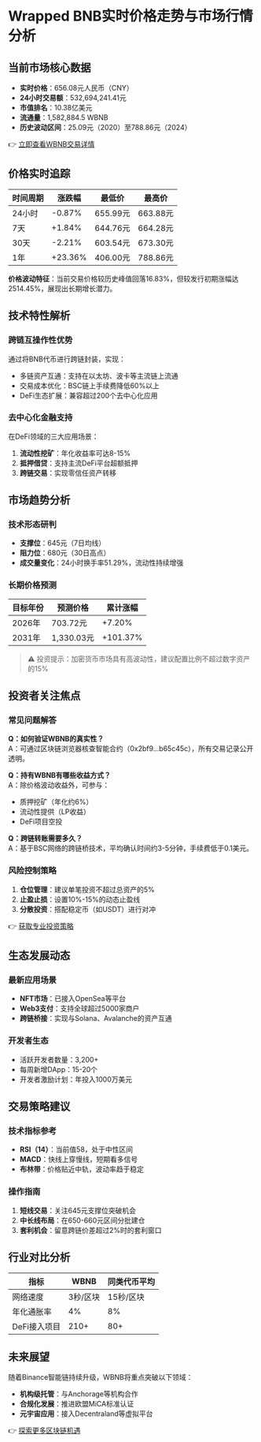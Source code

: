 # Wrapped BNB实时价格走势与市场行情分析

## 当前市场核心数据
- **实时价格**：656.08元人民币（CNY）
- **24小时交易额**：532,694,241.41元
- **市值排名**：10.38亿美元
- **流通量**：1,582,884.5 WBNB
- **历史波动区间**：25.09元（2020）至788.86元（2024）

👉 [立即查看WBNB交易详情](https://bit.ly/okx_welcome)

## 价格实时追踪
| 时间周期 | 涨跌幅 | 最低价 | 最高价 |
|---------|--------|--------|--------|
| 24小时  | -0.87% | 655.99元 | 663.88元 |
| 7天     | +1.84% | 644.76元 | 664.28元 |
| 30天    | -2.21% | 603.54元 | 673.30元 |
| 1年     | +23.36%| 406.00元 | 788.86元 |

**价格波动特征**：当前交易价格较历史峰值回落16.83%，但较发行初期涨幅达2514.45%，展现出长期增长潜力。

## 技术特性解析
### 跨链互操作性优势
通过将BNB代币进行跨链封装，实现：
- 多链资产互通：支持在以太坊、波卡等主流链上流通
- 交易成本优化：BSC链上手续费降低60%以上
- DeFi生态扩展：兼容超过200个去中心化应用

### 去中心化金融支持
在DeFi领域的三大应用场景：
1. **流动性挖矿**：年化收益率可达8-15%
2. **抵押借贷**：支持主流DeFi平台超额抵押
3. **跨链交易**：实现零信任资产转移

## 市场趋势分析
### 技术形态研判
- **支撑位**：645元（7日均线）
- **阻力位**：680元（30日高点）
- **成交量变化**：24小时换手率51.29%，流动性持续增强

### 长期价格预测
| 目标年份 | 预测价格 | 累计涨幅 |
|----------|----------|----------|
| 2026年   | 703.72元 | +7.20%   |
| 2031年   | 1,330.03元| +101.37% |

> ⚠️ 投资提示：加密货币市场具有高波动性，建议配置比例不超过数字资产的15%

## 投资者关注焦点
### 常见问题解答
**Q：如何验证WBNB的真实性？**  
A：可通过区块链浏览器核查智能合约（0x2bf9...b65c45c），所有交易记录公开透明。

**Q：持有WBNB有哪些收益方式？**  
A：除价格波动收益外，可参与：  
- 质押挖矿（年化约6%）  
- 流动性提供（LP收益）  
- DeFi项目空投  

**Q：跨链转账需要多久？**  
A：基于BSC网络的跨链桥技术，平均确认时间约3-5分钟，手续费低于0.1美元。

### 风险控制策略
1. **仓位管理**：建议单笔投资不超过总资产的5%
2. **止盈止损**：设置10%-15%的动态止盈线
3. **分散投资**：搭配稳定币（如USDT）进行对冲

👉 [获取专业投资策略](https://bit.ly/okx_welcome)

## 生态发展动态
### 最新应用场景
- **NFT市场**：已接入OpenSea等平台
- **Web3支付**：支持全球超过5000家商户
- **跨链桥接**：实现与Solana、Avalanche的资产互通

### 开发者生态
- 活跃开发者数量：3,200+
- 每周新增DApp：15-20个
- 开发者激励计划：年投入1000万美元

## 交易策略建议
### 技术指标参考
- **RSI（14）**：当前值58，处于中性区间
- **MACD**：快线上穿慢线，短期看多信号
- **布林带**：价格贴近中轨，波动率趋于稳定

### 操作指南
1. **短线交易**：关注645元支撑位突破机会
2. **中长线布局**：在650-660元区间分批建仓
3. **套利机会**：留意跨链价差超过2%时的套利窗口

## 行业对比分析
| 指标         | WBNB       | 同类代币平均 |
|--------------|------------|--------------|
| 网络速度     | 3秒/区块   | 15秒/区块    |
| 年化通胀率   | 4%         | 8%           |
| DeFi接入项目 | 210+       | 80+          |

## 未来展望
随着Binance智能链持续升级，WBNB将重点突破以下领域：
- **机构级托管**：与Anchorage等机构合作
- **合规化发展**：推进欧盟MiCA标准认证
- **元宇宙应用**：接入Decentraland等虚拟平台

👉 [探索更多区块链机遇](https://bit.ly/okx_welcome)